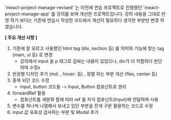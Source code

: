 'meact-project-manage-revised' 는 이전에 연습 프로젝트로 진행했던 'meact-project-manage-app' 를 강의를 보며 개선한 프로젝트입니다. 강의 내용을 그대로 반영 하기 보다는 기존에 연습시 작성한 코드에서 개선이 필요하다 생각한 부분만 변경 하였습니다.

**[ 주요 개선 사항 ]**
1. 기존에 잘 모르고 사용했던 html tag (div, section 등) 를 의미와 기능에 맞는 tag (main, ul 등) 로 변경
   - 강의에서 input 을 p 태그로 감싸는 내용이 있었으나, div가 더 적합하다 판단하여 수정x
2. 반응형 디자인 추가 (md: , hover: 등) , 정렬 하는 부분 개선 (flex, center 등)
3. 중복 되던 코드 수정
   - input, button 코드들 -> Input, Button 컴포넌트로 분리
4. forwardRef 활용
   - 컴포넌트를 세분화 함에 따라 ref 를 자식 컴포넌트(Input)에 전달하여 사용
5. 변수를 하나씩 나열해서 보내고 있던 부분을 전개 구문 활용하는 코드로 수정
6. input 값 유효성 검사하는 부분 및 Modal 추가